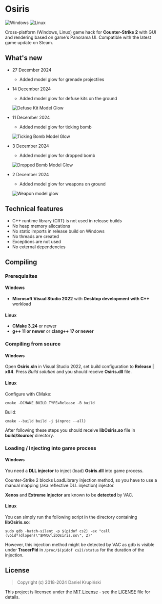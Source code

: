 # Osiris

![Windows](https://github.com/danielkrupinski/Osiris/workflows/Windows/badge.svg?branch=master&event=push)
![Linux](https://github.com/danielkrupinski/Osiris/workflows/Linux/badge.svg?branch=master&event=push)

Cross-platform (Windows, Linux) game hack for **Counter-Strike 2** with GUI and rendering based on game's Panorama UI. Compatible with the latest game update on Steam.

## What's new

* 27 December 2024
    * Added model glow for grenade projectiles

* 14 December 2024
    * Added model glow for defuse kits on the ground

    ![Defuse Kit Model Glow](https://github.com/user-attachments/assets/43dc555d-8c1d-40dc-b94a-3aa8f8396c7b)

* 11 December 2024
    * Added model glow for ticking bomb

    ![Ticking Bomb Model Glow](https://github.com/user-attachments/assets/6cadde5a-f999-4649-b483-9122e7b350ba)

* 3 December 2024
    * Added model glow for dropped bomb

    ![Dropped Bomb Model Glow](https://github.com/user-attachments/assets/a44d2a8e-399c-4638-8aa8-b49fac732c86)

* 2 December 2024
    * Added model glow for weapons on ground

    ![Weapon model glow](https://github.com/user-attachments/assets/ce1b8853-1644-41bd-ab65-0880ff8e4153)

## Technical features

* C++ runtime library (CRT) is not used in release builds
* No heap memory allocations
* No static imports in release build on Windows
* No threads are created
* Exceptions are not used
* No external dependencies

## Compiling

### Prerequisites

#### Windows

* **Microsoft Visual Studio 2022** with **Desktop development with C++** workload

#### Linux

* **CMake 3.24** or newer
* **g++ 11 or newer** or **clang++ 17 or newer**

### Compiling from source

#### Windows

Open **Osiris.sln** in Visual Studio 2022, set build configuration to **Release | x64**. Press *Build solution* and you should receive **Osiris.dll** file.

#### Linux

Configure with CMake:

    cmake -DCMAKE_BUILD_TYPE=Release -B build

Build:

    cmake --build build -j $(nproc --all)

After following these steps you should receive **libOsiris.so** file in **build/Source/** directory.

### Loading / Injecting into game process

#### Windows

You need a **DLL injector** to inject (load) **Osiris.dll** into game process.

Counter-Strike 2 blocks LoadLibrary injection method, so you have to use a manual mapping (aka reflective DLL injection) injector.

**Xenos** and **Extreme Injector** are known to be **detected** by VAC.

#### Linux

You can simply run the following script in the directory containing **libOsiris.so**:

    sudo gdb -batch-silent -p $(pidof cs2) -ex "call (void*)dlopen(\"$PWD/libOsiris.so\", 2)"

However, this injection method might be detected by VAC as gdb is visible under **TracerPid** in `/proc/$(pidof cs2)/status` for the duration of the injection.

## License

> Copyright (c) 2018-2024 Daniel Krupiński

This project is licensed under the [MIT License](https://opensource.org/licenses/mit-license.php) - see the [LICENSE](https://github.com/danielkrupinski/Osiris/blob/master/LICENSE) file for details.
